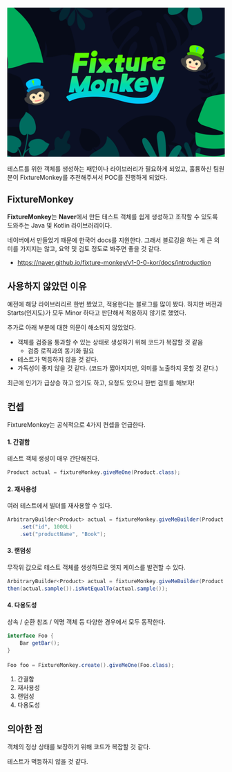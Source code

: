 ![img.png](img.png)

테스트를 위한 객체를 생성하는 패턴이나 라이브러리가 필요하게 되었고, 훌륭하신 팀원 분이 FixtureMonkey를 추천해주셔서 POC를 진행하게 되었다.

## FixtureMonkey

**FixtureMonkey**는 **Naver**에서 만든 테스트 객체를 쉽게 생성하고 조작할 수 있도록 도와주는 Java 및 Kotlin 라이브러리이다.

네이버에서 만들었기 때문에 한국어 docs를 지원한다. 그래서 블로깅을 하는 게 큰 의미를 가지지는 않고, 요약 및 검토 정도로 봐주면 좋을 것 같다.
- https://naver.github.io/fixture-monkey/v1-0-0-kor/docs/introduction

## 사용하지 않았던 이유

예전에 해당 라이브러리르 한번 봤었고, 적용한다는 블로그를 많이 봤다. 하지만 버전과 Starts(인지도)가 모두 Minor 하다고 판단해서 적용하지 않기로 했었다.

추가로 아래 부분에 대한 의문이 해소되지 않았었다.
- 객체를 검증을 통과할 수 있는 상태로 생성하기 위해 코드가 복잡할 것 같음
  - 검증 로직과의 동기화 필요
- 테스트가 멱등하지 않을 것 같다.
- 가독성이 좋지 않을 것 같다. (코드가 짧아지지만, 의미를 노출하지 못할 것 같다.)

최근에 인기가 급상승 하고 있기도 하고, 요청도 있으니 한번 검토를 해보자!

## 컨셉

FixtureMonkey는 공식적으로 4가지 컨셉을 언급한다.

#### 1. 간결함

테스트 객체 생성이 매우 간단해진다. 

```java
Product actual = fixtureMonkey.giveMeOne(Product.class);
```

#### 2. 재사용성

여러 테스트에서 빌더를 재사용할 수 있다.

```java
ArbitraryBuilder<Product> actual = fixtureMonkey.giveMeBuilder(Product.class)
    .set("id", 1000L)
    .set("productName", "Book");
```

#### 3. 랜덤성

무작위 값으로 테스트 객체를 생성하므로 엣지 케이스를 발견할 수 있다. 

```java
ArbitraryBuilder<Product> actual = fixtureMonkey.giveMeBuilder(Product.class);
then(actual.sample()).isNotEqualTo(actual.sample());
```

#### 4. 다용도성

상속 / 순환 참조 / 익명 객체 등 다양한 경우에서 모두 동작한다.

```java
interface Foo {
    Bar getBar();
}

Foo foo = FixtureMonkey.create().giveMeOne(Foo.class);
```

1. 간결함
2. 재사용성
3. 랜덤성
4. 다용도성

## 의아한 점

객체의 정상 상태를 보장하기 위해 코드가 복잡할 것 같다.

테스트가 멱등하지 않을 것 같다.


